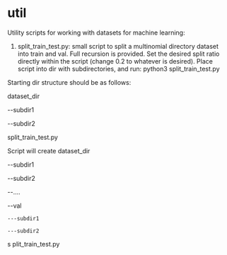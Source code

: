 # util
Utility scripts for working with datasets for machine learning:

1. split_train_test.py: small script to split a multinomial directory dataset into train and val. Full recursion is provided. Set the desired split ratio directly within the script (change 0.2 to whatever is desired). Place script into dir with subdirectories, and run:  python3 split_train_test.py

Starting dir structure should be as follows:

dataset_dir
  
  --subdir1
  
  --subdir2
 
  split_train_test.py
 
 
 Script will create
  dataset_dir
  
   --subdir1
   
   --subdir2
   
   --....
   
   --val
    
    ---subdir1
    
    ---subdir2
  s
  plit_train_test.py
